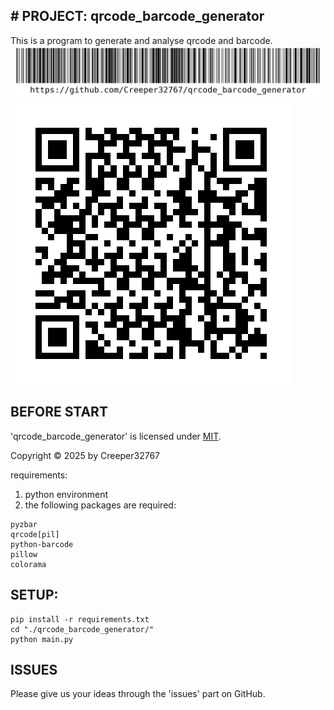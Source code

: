 ## # PROJECT: qrcode_barcode_generator

This is a program to generate and analyse qrcode and barcode.
![barcode](./src/barcode.png)
![qrcode](./src/qrcode.png)

## BEFORE START

'qrcode_barcode_generator' is licensed under [MIT](./LICENSE).

Copyright © 2025 by Creeper32767

requirements:

1. python environment
2. the following packages are required:

```
pyzbar
qrcode[pil]
python-barcode
pillow
colorama
```

## SETUP:

```
pip install -r requirements.txt
cd "./qrcode_barcode_generator/"
python main.py
```

## ISSUES

Please give us your ideas through the 'issues' part on GitHub.

